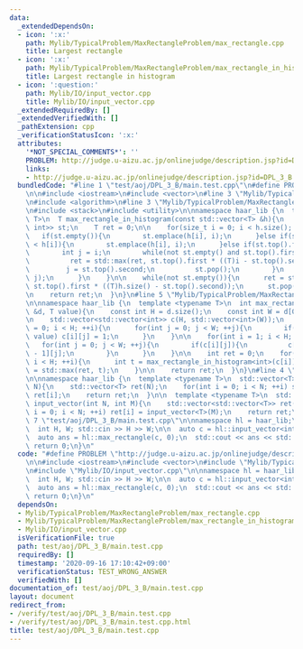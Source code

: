 ```yaml
---
data:
  _extendedDependsOn:
  - icon: ':x:'
    path: Mylib/TypicalProblem/MaxRectangleProblem/max_rectangle.cpp
    title: Largest rectangle
  - icon: ':x:'
    path: Mylib/TypicalProblem/MaxRectangleProblem/max_rectangle_in_histogram.cpp
    title: Largest rectangle in histogram
  - icon: ':question:'
    path: Mylib/IO/input_vector.cpp
    title: Mylib/IO/input_vector.cpp
  _extendedRequiredBy: []
  _extendedVerifiedWith: []
  _pathExtension: cpp
  _verificationStatusIcon: ':x:'
  attributes:
    '*NOT_SPECIAL_COMMENTS*': ''
    PROBLEM: http://judge.u-aizu.ac.jp/onlinejudge/description.jsp?id=DPL_3_B
    links:
    - http://judge.u-aizu.ac.jp/onlinejudge/description.jsp?id=DPL_3_B
  bundledCode: "#line 1 \"test/aoj/DPL_3_B/main.test.cpp\"\n#define PROBLEM \"http://judge.u-aizu.ac.jp/onlinejudge/description.jsp?id=DPL_3_B\"\
    \n\n#include <iostream>\n#include <vector>\n#line 3 \"Mylib/TypicalProblem/MaxRectangleProblem/max_rectangle.cpp\"\
    \n#include <algorithm>\n#line 3 \"Mylib/TypicalProblem/MaxRectangleProblem/max_rectangle_in_histogram.cpp\"\
    \n#include <stack>\n#include <utility>\n\nnamespace haar_lib {\n  template <typename\
    \ T>\n  T max_rectangle_in_histogram(const std::vector<T> &h){\n    std::stack<std::pair<T,\
    \ int>> st;\n    T ret = 0;\n\n    for(size_t i = 0; i < h.size(); ++i){\n   \
    \   if(st.empty()){\n        st.emplace(h[i], i);\n      }else if(st.top().first\
    \ < h[i]){\n        st.emplace(h[i], i);\n      }else if(st.top().first > h[i]){\n\
    \        int j = i;\n        while(not st.empty() and st.top().first > h[i]){\n\
    \          ret = std::max(ret, st.top().first * ((T)i - st.top().second));\n \
    \         j = st.top().second;\n          st.pop();\n        }\n        st.emplace(h[i],\
    \ j);\n      }\n    }\n\n    while(not st.empty()){\n      ret = std::max(ret,\
    \ st.top().first * ((T)h.size() - st.top().second));\n      st.pop();\n    }\n\
    \n    return ret;\n  }\n}\n#line 5 \"Mylib/TypicalProblem/MaxRectangleProblem/max_rectangle.cpp\"\
    \n\nnamespace haar_lib {\n  template <typename T>\n  int max_rectangle(const std::vector<std::vector<T>>\
    \ &d, T value){\n    const int H = d.size();\n    const int W = d[0].size();\n\
    \n    std::vector<std::vector<int>> c(H, std::vector<int>(W));\n    for(int i\
    \ = 0; i < H; ++i){\n      for(int j = 0; j < W; ++j){\n        if(d[i][j] ==\
    \ value) c[i][j] = 1;\n      }\n    }\n\n    for(int i = 1; i < H; ++i){\n   \
    \   for(int j = 0; j < W; ++j){\n        if(c[i][j]){\n          c[i][j] += c[i\
    \ - 1][j];\n        }\n      }\n    }\n\n    int ret = 0;\n    for(int i = 0;\
    \ i < H; ++i){\n      int t = max_rectangle_in_histogram<int>(c[i]);\n      ret\
    \ = std::max(ret, t);\n    }\n\n    return ret;\n  }\n}\n#line 4 \"Mylib/IO/input_vector.cpp\"\
    \n\nnamespace haar_lib {\n  template <typename T>\n  std::vector<T> input_vector(int\
    \ N){\n    std::vector<T> ret(N);\n    for(int i = 0; i < N; ++i) std::cin >>\
    \ ret[i];\n    return ret;\n  }\n\n  template <typename T>\n  std::vector<std::vector<T>>\
    \ input_vector(int N, int M){\n    std::vector<std::vector<T>> ret(N);\n    for(int\
    \ i = 0; i < N; ++i) ret[i] = input_vector<T>(M);\n    return ret;\n  }\n}\n#line\
    \ 7 \"test/aoj/DPL_3_B/main.test.cpp\"\n\nnamespace hl = haar_lib;\n\nint main(){\n\
    \  int H, W; std::cin >> H >> W;\n\n  auto c = hl::input_vector<int>(H, W);\n\n\
    \  auto ans = hl::max_rectangle(c, 0);\n  std::cout << ans << std::endl;\n\n \
    \ return 0;\n}\n"
  code: "#define PROBLEM \"http://judge.u-aizu.ac.jp/onlinejudge/description.jsp?id=DPL_3_B\"\
    \n\n#include <iostream>\n#include <vector>\n#include \"Mylib/TypicalProblem/MaxRectangleProblem/max_rectangle.cpp\"\
    \n#include \"Mylib/IO/input_vector.cpp\"\n\nnamespace hl = haar_lib;\n\nint main(){\n\
    \  int H, W; std::cin >> H >> W;\n\n  auto c = hl::input_vector<int>(H, W);\n\n\
    \  auto ans = hl::max_rectangle(c, 0);\n  std::cout << ans << std::endl;\n\n \
    \ return 0;\n}\n"
  dependsOn:
  - Mylib/TypicalProblem/MaxRectangleProblem/max_rectangle.cpp
  - Mylib/TypicalProblem/MaxRectangleProblem/max_rectangle_in_histogram.cpp
  - Mylib/IO/input_vector.cpp
  isVerificationFile: true
  path: test/aoj/DPL_3_B/main.test.cpp
  requiredBy: []
  timestamp: '2020-09-16 17:10:42+09:00'
  verificationStatus: TEST_WRONG_ANSWER
  verifiedWith: []
documentation_of: test/aoj/DPL_3_B/main.test.cpp
layout: document
redirect_from:
- /verify/test/aoj/DPL_3_B/main.test.cpp
- /verify/test/aoj/DPL_3_B/main.test.cpp.html
title: test/aoj/DPL_3_B/main.test.cpp
---
```

